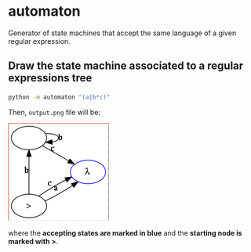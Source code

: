 automaton
=========

Generator of state machines that accept the same language of a given regular expression.

## Draw the state machine associated to a regular expressions tree ##

```sh
python -m automaton "(a|b*c)"
```

Then, `output.png` file will be:

![Screenshot](screenshot.png)

where the **accepting states are marked in blue** and the **starting node is marked with >**.

